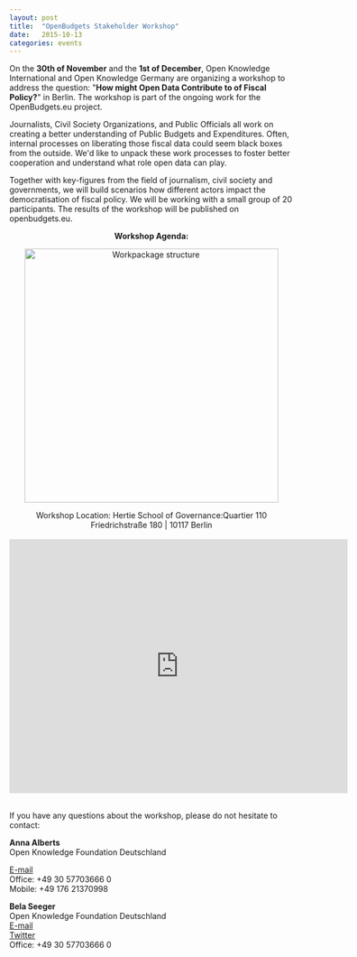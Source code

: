 ```yaml
---
layout: post
title:  "OpenBudgets Stakeholder Workshop"
date:   2015-10-13
categories: events
---
```

On the **30th of November** and the **1st of December**, Open Knowledge International and Open Knowledge Germany are organizing a workshop to address the question: "**How might Open Data Contribute to of Fiscal Policy?**" in Berlin. The workshop is part of the ongoing work for the OpenBudgets.eu project.

Journalists, Civil Society Organizations, and Public Officials all work on creating a better understanding of Public Budgets and Expenditures. Often, internal processes on liberating those fiscal data could seem black boxes from the outside. We'd like to unpack these work processes to foster better cooperation and understand what role open data can play. 

Together with key-figures from the field of journalism, civil society and governments, we will build scenarios how different actors impact the democratisation of fiscal policy. We will be working with a small group of 20 participants. The results of the workshop will be published on openbudgets.eu. 

<p><center><b>Workshop Agenda:</b></p></center>

<p><center><img src="{{site.baseurl}}/assets/posts/stakeholderworkshop_timetable.png" alt="Workpackage structure" width="450"></center></p>


<center>Workshop Location: Hertie School of Governance:​
Quartier 110 Friedrichstraße 180 | 10117 Berlin</center>

<br>

<center><iframe src="https://www.google.com/maps/embed?pb=!1m18!1m12!1m3!1d2428.1381615441783!2d13.387131351998411!3d52.512838679713866!2m3!1f0!2f0!3f0!3m2!1i1024!2i768!4f13.1!3m3!1m2!1s0x47a851da983e595b%3A0xb920f42d7f8ae632!2sHertie+School+of+Governance!5e0!3m2!1sde!2sde!4v1445419716339" width="600" height="450" frameborder="0" style="border:0" allowfullscreen></iframe></center>

<br>

<p>If you have any questions about the workshop, please do not hesitate to contact:</p>

<p><b>Anna Alberts</b> <br>
Open Knowledge Foundation Deutschland <br>

<a href="mailto:anna.alberts@okfn.de">E-mail</a>
 <br>
Office: +49 30 57703666 0 <br>
Mobile: +49 176 21370998</p>

<p><b>Bela Seeger</b> <br>
Open Knowledge Foundation Deutschland <br>
<a href="mailto:bela.seeger@okfn.de">E-mail</a> <br>
<a href="https://twitter.com/belaseeger">Twitter</a><br>
Office: +49 30 57703666 0</p>

